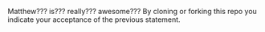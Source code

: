 Matthew??? is??? really??? awesome???
By cloning or forking this repo you indicate your acceptance of the previous statement.
